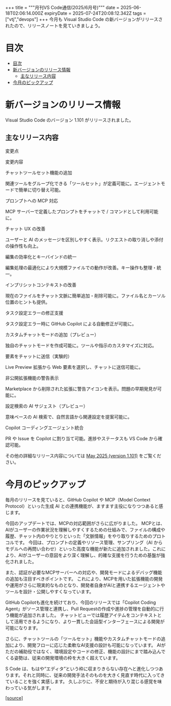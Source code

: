 +++
title = """月刊VS Code通信(2025/6月号)"""
date = 2025-06-18T02:06:14.000Z
expiryDate = 2025-07-24T20:08:12.342Z
tags = ["vtj","devops"]
+++
今月も Visual Studio Code の新バージョンがリリースされたので、リリースノートを見ていきましょう。

目次
==

*   [目次](#目次)
*   [新バージョンのリリース情報](#新バージョンのリリース情報)
    *   [主なリリース内容](#主なリリース内容)
*   [今月のピックアップ](#今月のピックアップ)

新バージョンのリリース情報
=============

Visual Studio Code のバージョン 1.101 がリリースされました。

主なリリース内容
--------

変更点

変更内容

チャットツールセット機能の追加

関連ツールをグループ化できる「ツールセット」が定義可能に。エージェントモードで簡単に切り替え可能。

プロンプトへの MCP 対応

MCP サーバーで定義したプロンプトをチャットで / コマンドとして利用可能に。

チャット UX の改善

ユーザーと AI のメッセージを区別しやすく表示。リクエストの取り消しや添付の操作性も向上。

編集の効率化とキーバインドの統一

編集処理の最適化により大規模ファイルでの動作が改善。キー操作も整理・統一。

インプリシットコンテキストの改善

現在のファイルをチャット文脈に簡単追加・削除可能に。ファイル名とカーソル位置のヒントも提供。

タスク設定エラーの修正支援

タスク設定エラー時に GitHub Copilot による自動修正が可能に。

カスタムチャットモードの追加（プレビュー）

独自のチャットモードを作成可能に。ツールや指示のカスタマイズに対応。

要素をチャットに送信（実験的）

Live Preview 拡張から Web 要素を選択し、チャットに送信可能に。

非公開拡張機能の警告表示

Marketplace から削除された拡張に警告アイコンを表示。問題の早期発見が可能に。

設定検索の AI サジェスト（プレビュー）

意味ベースの AI 検索で、自然言語から関連設定を提案可能に。

Copilot コーディングエージェント統合

PR や Issue を Copilot に割り当て可能。進捗やステータスも VS Code から確認可能。

その他の詳細なリリース内容については [May 2025 (version 1.101)](https://code.visualstudio.com/updates/v1_101) をご覧ください。

今月のピックアップ
=========

毎月のリリースを見ていると、GitHub Copilot や MCP（Model Context Protocol）といった生成 AI との連携機能が、ますます主役になりつつあると感じます。

今回のアップデートでは、MCPの対応範囲がさらに広がりました。 MCPとは、AIがユーザーの作業状況を理解しやすくするための仕組みで、ファイルの構成や履歴、チャット内のやりとりといった「文脈情報」をやり取りするためのプロトコルです。 今回は、プロンプトの定義やリソース管理、サンプリング（AI からモデルへの再問い合わせ）といった高度な機能が新たに追加されました。これにより、AIがユーザーの意図をより深く理解し、的確な支援を行うための基盤が強化されました。

また、認証が必要なMCPサーバーへの対応や、開発モードによるデバッグ機能の追加も注目すべきポイントです。 これにより、MCPを用いた拡張機能の開発や運用がさらに現実的なものとなり、開発者自身がAIと連携するエージェントやツールを設計・公開しやすくなっています。

GitHub Copilotも進化を続けており、今回のリリースでは「Copilot Coding Agent」がソース管理と連携し、Pull Requestの作成や進捗の管理を自動的に行う機能が追加されました。 チャットビューでは履歴アイテムをコンテキストとして活用できるようになり、より一貫した会話型インターフェースによる開発が可能になります。

さらに、チャットツールの「ツールセット」機能やカスタムチャットモードの追加により、開発フローに応じた柔軟なAI支援の設計も可能になっています。 AIがただの補助役ではなく、環境設定やコードの修正、機能の設計にまで踏み込んでくる姿勢は、従来の開発環境の枠を大きく超えています。

S Code は、もはや“エディタ”という枠に収まりきらない存在へと進化しつつあります。それと同時に、従来の開発手法そのものを大きく見直す時代に入ってきていることを強く実感します。 久しぶりに、不安と期待が入り混じる感覚を味わっている気がします。

[[source]](https://devops-blog.virtualtech.jp/entry/20250618/1750212374)
